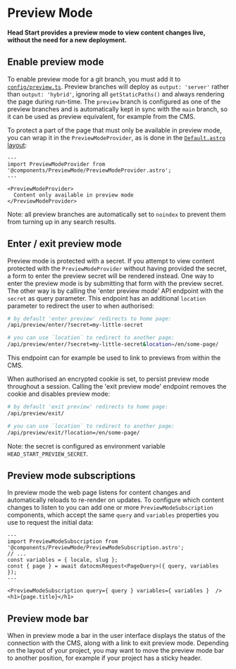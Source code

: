 # Preview Mode

**Head Start provides a preview mode to view content changes live, without the need for a new deployment.**

## Enable preview mode

To enable preview mode for a git branch, you must add it to [`config/preview.ts`](../config/preview.ts). Preview branches will deploy as `output: 'server'` rather than `output: 'hybrid'`, ignoring all `getStaticPaths()` and always rendering the page during run-time. The `preview` branch is configured as one of the preview branches and is automatically kept in sync with the `main` branch, so it can be used as preview equivalent, for example from the CMS.

To protect a part of the page that must only be available in preview mode, you can wrap it in the `PreviewModeProvider`, as is done in the [`Default.astro` layout](../src/layouts/Default.astro):

```astro
---
import PreviewModeProvider from '@components/PreviewMode/PreviewModeProvider.astro';
---

<PreviewModeProvider>
  Content only available in preview mode
</PreviewModeProvider>
```

Note: all preview branches are automatically set to `noindex` to prevent them from turning up in any search results.

## Enter / exit preview mode

Preview mode is protected with a secret. If you attempt to view content protected with the `PreviewModeProvider` without having provided the secret, a form to enter the preview secret will be rendered instead. One way to enter the preview mode is by submitting that form with the preview secret. The other way is by calling the 'enter preview mode' API endpoint with the `secret` as query parameter. This endpoint has an additional `location` parameter to redirect the user to when authorised:

```bash
# by default 'enter preview' redirects to home page:
/api/preview/enter/?secret=my-little-secret

# you can use `location` to redirect to another page:
/api/preview/enter/?secret=my-little-secret&location=/en/some-page/
```

This endpoint can for example be used to link to previews from within the CMS.

When authorised an encrypted cookie is set, to persist preview mode throughout a session. Calling the 'exit preview mode' endpoint removes the cookie and disables preview mode:

```bash
# by default 'exit preview' redirects to home page:
/api/preview/exit/

# you can use `location` to redirect to another page:
/api/preview/exit/?location=/en/some-page/
```

Note: the secret is configured as environment variable `HEAD_START_PREVIEW_SECRET`.

## Preview mode subscriptions

In preview mode the web page listens for content changes and automatically reloads to re-render on updates. To configure which content changes to listen to you can add one or more `PreviewModeSubscription` components, which accept the same `query` and `variables` properties you use to request the initial data:

```astro
---
import PreviewModeSubscription from '@components/PreviewMode/PreviewModeSubscription.astro';
// ...
const variables = { locale, slug };
const { page } = await datocmsRequest<PageQuery>({ query, variables });
---

<PreviewModeSubscription query={ query } variables={ variables }  />
<h1>{page.title}</h1>
```

## Preview mode bar

When in preview mode a bar in the user interface displays the status of the connection with the CMS, along with a link to exit preview mode. Depending on the layout of your project, you may want to move the preview mode bar to another position, for example if your project has a sticky header.
